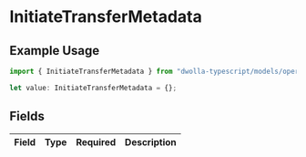 # InitiateTransferMetadata

## Example Usage

```typescript
import { InitiateTransferMetadata } from "dwolla-typescript/models/operations";

let value: InitiateTransferMetadata = {};
```

## Fields

| Field       | Type        | Required    | Description |
| ----------- | ----------- | ----------- | ----------- |